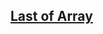 ## [Last of Array](https://github.com/type-challenges/type-challenges/blob/main/questions/00015-medium-last/README.ja.md)
